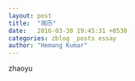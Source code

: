 ```yaml
---
layout: post
title:  "简历"
date:   2016-03-30 19:45:31 +0530
categories: zblog _posts essay
author: "Hemang Kumar"
---
```

zhaoyu

